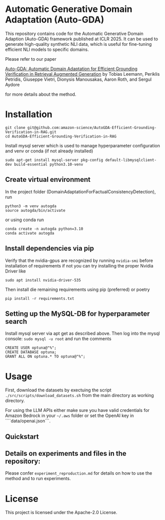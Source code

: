 # Automatic Generative Domain Adaptation (Auto-GDA)

This repository contains code for the Automatic Generative Domain Adaption (Auto-GDA) framework published at ICLR 2025.
It can be used to generate high-quality synthetic NLI data, which is useful for fine-tuning efficient NLI models to specific domains.

Please refer to our paper

[Auto-GDA: Automatic Domain Adaptation for Efficient Grounding Verification in Retrieval Augmented Generation](https://openreview.net/forum?id=w5ZtXOzMeJ) 
by Tobias Leemann, Periklis Petridis, Giuseppe Vietri, Dionysis Manousakas, Aaron Roth, and Sergul Aydore

for more details about the method.


# Installation


```
git clone git@github.com:amazon-science/AutoGDA-Efficient-Grounding-Verification-in-RAG.git
cd AutoGDA-Efficient-Grounding-Verification-in-RAG
```

Install mysql server which is used to manage hyperparameter configuration and venv or conda (if not already installed)

```
sudo apt-get install mysql-server pkg-config default-libmysqlclient-dev build-essential python3.10-venv
```

## Create virtual environment
In the project folder (DomainAdaptationForFactualConsistencyDetection), run

```
python3 -m venv autogda
source autogda/bin/activate
```

or using conda run

```
conda create -n autogda python=3.10
conda activate autogda
```


## Install dependencies via pip
Verify that the nvidia-gpus are recognized by running
``nvidia-smi`` before installation of requirements
if not you can try installing the proper Nvidia Driver like
```
sudo apt install nvidia-driver-535
```

Then install die remaining requirements using pip (preferred) or poetry
```
pip install -r requirements.txt
```

## Setting up the MySQL-DB for hyperparameter search
Install mysql server via apt get as described above. Then log into the mysql console:
```sudo mysql -u root```
and run the comments
```
CREATE USER optuna@"%";
CREATE DATABASE optuna;
GRANT ALL ON optuna.* TO optuna@"%";
```

# Usage
First, download the datasets by exectuing the script ```./src/scripts/download_datasets.sh``` from the main directory as working directory.

For using the LLM APIs either make sure you have valid credentials for Amazon Bedrock in your ```~/.aws``` folder or set the OpenAI key in ````data/openai.json```.

## Quickstart

## Details on experiments and files in the repository:
Please confer ```experiment_reproduction.md``` for details on how to use the method and to run experiments.

# License

This project is licensed under the Apache-2.0 License.
